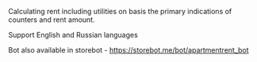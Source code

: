 Calculating rent including utilities on basis the primary indications of counters and rent amount.

Support English and Russian languages

Bot also available in storebot - https://storebot.me/bot/apartmentrent_bot
